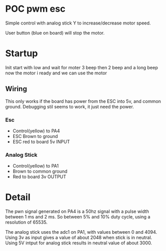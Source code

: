 # POC pwm esc


Simple control with analog stick Y to increase/decrease motor speed.

User button (blue on board) will stop the motor.


# Startup
Init start with low and wait for moter 3 beep then 2 beep and a long beep now the motor i ready and we can use the motor



##  Wiring
This only works if the board has power from the ESC into 5v, and common ground. Debugging stil seems to work, it just need the power.

### Esc
- Control(yellow) to PA4
- ESC Brown to ground
- ESC red to board 5v INPUT


### Analog Stick
- Control(yellow) to PA1
- Brown to common ground
- Red to board 3v OUTPUT


# Detail

The pwn signal generated on PA4 is a 50hz signal with a pulse width between 1 ms and 2 ms. So between 5% and 10% duty cycle, using a resolution of 65535.


The analog stick uses the adc1 on PA1, with values between 0 and 4094. Using 3v as input gives a value of about 2048 when stick is in neutral. Using 5V intput for analog stick results in neutral value of about 3000.
